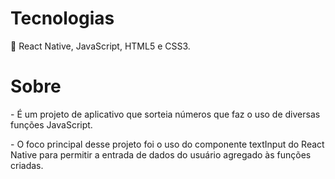 <h1>Tecnologias</h1>

🔧 React Native, JavaScript, HTML5 e CSS3.

<h1>Sobre</h1>
<p>- É um projeto de aplicativo que sorteia números que faz o uso de diversas funções JavaScript.</p>

<p>- O foco principal desse projeto foi o uso do componente textInput do React Native para permitir a entrada de dados do usuário agregado às funções criadas.</p>


